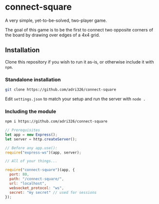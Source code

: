 # connect-square

A very simple, yet-to-be-solved, two-player game.

The goal of this game is to be the first to connect two opposite corners of the board by drawing over edges of a 4x4 grid.

## Installation

Clone this repository if you wish to run it as-is, or otherwise include it with `npm`.

### Standalone installation

```sh
git clone https://github.com/adri326/connect-square
```

Edit `settings.json` to match your setup and run the server with `node .`

### Including the module

```sh
npm i https://github.com/adri326/connect-square
```

```js
// Prerequisites
let app = new Express();
let server = http.createServer();

// Before any app.use():
require("express-ws")(app, server);

// All of your things...

require("connect-square")(app, {
  port: 80,
  path: "/connect-square/",
  url: "localhost",
  websocket_protocol: "ws",
  secret: "my secret" // used for sessions
});
```
